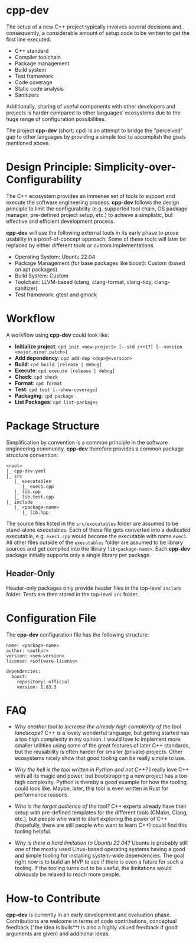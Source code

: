 # cpp-dev

The setup of a new C++ project typically involves several decisions and, consequently, a considerable amount of setup code to be written to get the first line executed. 

- C++ standard
- Compiler toolchain
- Package management
- Build system
- Test framework
- Code coverage
- Static code analysis
- Sanitizers

Additionally, sharing of useful components with other developers and projects is harder compared to other languages' ecosystems due to the huge range of configuration possibilities.

The project **cpp-dev** (short: cpd) is an attempt to bridge the "perceived" gap to other languages by providing a simple tool to accomplish the goals mentioned above.


# Design Principle: Simplicity-over-Configurability

The C++ ecosystem provides an immense set of tools to support and execute the software engineering process.
**cpp-dev** follows the design principle to limit the configurability (e.g. supported tool chain, OS package manager, pre-defined project setup, etc.) to achieve a simplistic, but effective and efficient development process.

**cpp-dev** will use the following external tools in its early phase to prove usability in a proof-of-concept approach.
Some of these tools will later be replaced by either different tools or custom implementations.

- Operating System: Ubuntu 22.04
- Package Management (for base packages like boost): Custom (based on apt packages)
- Build System: Custom
- Toolchain: LLVM-based (clang, clang-format, clang-tidy, clang-sanitizer)
- Test framework: gtest and gmock


# Workflow

A workflow using **cpp-dev** could look like:

* **Initialize project**: `cpd init <new-project> [--std c++17] [--version <major.minor.patch>]`
* **Add dependency**: `cpd add-dep <dep>@<version>`
* **Build**: `cpd build [release | debug]`
* **Execute**: `cpd execute [release | debug]`
* **Check**: `cpd check`
* **Format**: `cpd format`
* **Test**: `cpd test [--show-coverage]`
* **Packaging**: `cpd package`
* **List Packages**: `cpd list-packages`


# Package Structure

Simplification by convention is a common principle in the software engineering community.
**cpp-dev** therefore provides a common package structure convention:

```
<root>
|_ cpp-dev.yaml
|_ src
   |_ executables
      |_ exec1.cpp
   |_ lib.cpp
   |_ lib.test.cpp
|_ include
   |_ <package-name>
      |_ lib.hpp
```

The source files listed in the `src/executables` folder are assumed to be stand-alone executables.
Each of these file gets converted into a dedicated executable, e.g. `exec1.cpp` would become the executable with name `exec1`.
All other files outside of the `executables` folder are assumed to be library sources and get compiled into the library `lib<package-name>`.
Each **cpp-dev** package initially supports only a single library per package.

## Header-Only

Header-only packages only provide header files in the top-level `include` folder.
Tests are then stored in the top-level `src` folder.


# Configuration File

The **cpp-dev** configuration file has the following structure:

```
name: <package-name>
author: <author>
version: <sem-version>
license: <software-license>

dependencies:
  boost:
    repository: official
    version: 1.83.3
```


# FAQ

* *Why another tool to increase the already high complexity of the tool landscape?* C++ is a lovely wonderful language, but getting started has a too high complexity in my opinion. I would love to implement more smaller utilities using some of the great features of later C++ standards, but the reusability is often harder for smaller (private) projects. Other ecosystems nicely show that good tooling can be really simple to use.
  
* *Why the hell is the tool written in Python and not C++?* I really love C++ with all its magic and power, but bootstrapping a new project has a too high complexity. Python is thereby a good example for how the tooling could look like. Maybe, later, this tool is even written in Rust for performance reasons.

* *Who is the target audience of the tool?* C++ experts already have their setup with pre-defined templates for the different tools (CMake, Clang, etc.), but people who want to start exploring the power of C++ (hopefully, there are still people who want to learn C++) could find this tooling helpful.

* *Why is there a hard limitation to Ubuntu 22.04?* Ubuntu is probably still one of the mostly used Linux-based operating systems having a good and simple tooling for installing system-wide dependencies. The goal right now is to build an MVP to see if there is even a future for such a tooling. If the tooling turns out to be useful, the limitations would obviously be relaxed to reach more people.


# How-to Contribute

**cpp-dev** is currently in an early development and evaluation phase.
Contributions are welcome in terms of code contributions, conceptual feedback ("the idea is bulls**t is also a highly valued feedback if good arguments are given) and additional ideas.